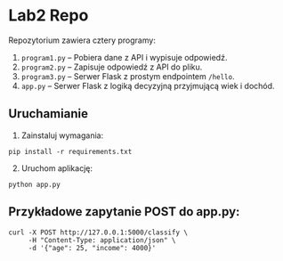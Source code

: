 # Lab2 Repo

Repozytorium zawiera cztery programy:

1. `program1.py` – Pobiera dane z API i wypisuje odpowiedź.
2. `program2.py` – Zapisuje odpowiedź z API do pliku.
3. `program3.py` – Serwer Flask z prostym endpointem `/hello`.
4. `app.py` – Serwer Flask z logiką decyzyjną przyjmującą wiek i dochód.

## Uruchamianie

1. Zainstaluj wymagania:
```
pip install -r requirements.txt
```

2. Uruchom aplikację:
```
python app.py
```

## Przykładowe zapytanie POST do app.py:

```
curl -X POST http://127.0.0.1:5000/classify \
     -H "Content-Type: application/json" \
     -d '{"age": 25, "income": 4000}'
```